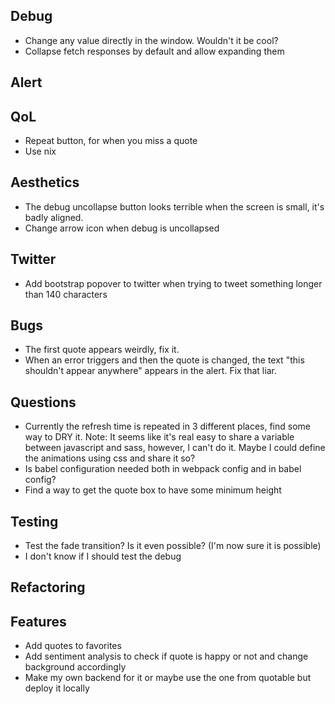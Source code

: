 ## Debug
* Change any value directly in the window. Wouldn't it be cool?
* Collapse fetch responses by default and allow expanding them

## Alert

## QoL
* Repeat button, for when you miss a quote
* Use nix

## Aesthetics
* The debug uncollapse button looks terrible when the screen is small, it's badly aligned.
* Change arrow icon when debug is uncollapsed

## Twitter
* Add bootstrap popover to twitter when trying to tweet something longer than 140 characters

## Bugs
* The first quote appears weirdly, fix it.
* When an error triggers and then the quote is changed, the text "this shouldn't appear anywhere" appears in the alert. Fix that liar.

## Questions
* Currently the refresh time is repeated in 3 different places, find some way to DRY it. Note: It seems like it's real easy to share a variable between javascript and sass, however, I can't do it. Maybe I could define the animations using css and share it so?
* Is babel configuration needed both in webpack config and in babel config?
* Find a way to get the quote box to have some minimum height

## Testing
* Test the fade transition? Is it even possible? (I'm now sure it is possible)
* I don't know if I should test the debug

## Refactoring

## Features
* Add quotes to favorites
* Add sentiment analysis to check if quote is happy or not and change background accordingly
* Make my own backend for it or maybe use the one from quotable but deploy it locally
